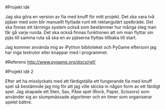 #Projekt idé

Jag ska göra en version av fia med knuff för mitt projekt. Det ska vara två pjäser med som blir manuellt flyttade runt ett rektangulärt spelbräde. Det ska finnas ett tärnings system också som bestämmer hur många steg man får gå varje runda. Det ska också finnas funktionen att om man flyttar sin pjäs till samma ruta så ska en av pjäserna flyttas tillbaka till start.

Jag kommer använda mig av iPython biblioteket och PyGame eftersom jag har inga textrutor eller knappar med i programmet.

#Referens
http://www.pygame.org/docs/ref/

#Projekt idé 2

Efter att ha misslyckats med att färdigställa ett fungerande fia med knuff spel så bestämnde jag mig för att jag ville skicka in någon form av ett färdigt spel. Jag skapade ett Sten, Sax, Påse spel (Rock, Paper, Scissors) som använder sig av slumpmässade algoritmer och en timer som organiserar spelet bättre.
